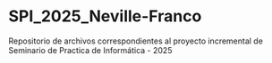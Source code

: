 # SPI_2025_Neville-Franco
Repositorio de archivos correspondientes al proyecto incremental de Seminario de Practica de Informática - 2025
